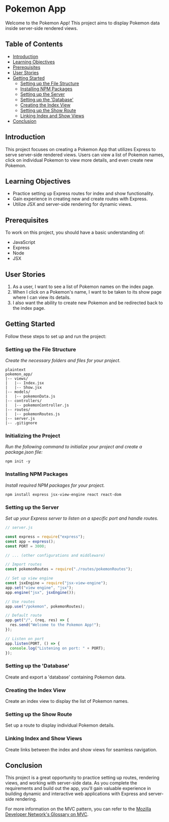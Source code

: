 # Pokemon App

Welcome to the Pokemon App! This project aims to display Pokemon data inside server-side rendered views.

## Table of Contents

- [Introduction](#introduction)
- [Learning Objectives](#learning-objectives)
- [Prerequisites](#prerequisites)
- [User Stories](#user-stories)
- [Getting Started](#getting-started)
  - [Setting up the File Structure](#setting-up-the-file-structure)
  - [Installing NPM Packages](#installing-npm-packages)
  - [Setting up the Server](#setting-up-the-server)
  - [Setting up the 'Database'](#setting-up-the-database)
  - [Creating the Index View](#creating-the-index-view)
  - [Setting up the Show Route](#setting-up-the-show-route)
  - [Linking Index and Show Views](#linking-index-and-show-views)
- [Conclusion](#conclusion)

## Introduction

This project focuses on creating a Pokemon App that utilizes Express to serve server-side rendered views. Users can view a list of Pokemon names, click on individual Pokemon to view more details, and even create new Pokemon.

## Learning Objectives

- Practice setting up Express routes for index and show functionality.
- Gain experience in creating new and create routes with Express.
- Utilize JSX and server-side rendering for dynamic views.

## Prerequisites

To work on this project, you should have a basic understanding of:

- JavaScript
- Express
- Node
- JSX

## User Stories

1. As a user, I want to see a list of Pokemon names on the index page.
2. When I click on a Pokemon's name, I want to be taken to its show page where I can view its details.
3. I also want the ability to create new Pokemon and be redirected back to the index page.

## Getting Started

Follow these steps to set up and run the project:

### Setting up the File Structure

_Create the necessary folders and files for your project._

```
plaintext
pokemon_app/
|-- views/
|   |-- Index.jsx
|   |-- Show.jsx
|-- models/
|   |-- pokemonData.js
|-- controllers/
|   |-- pokemonController.js
|-- routes/
|   |-- pokemonRoutes.js
|-- server.js
|-- .gitignore
```

### Initializing the Project

_Run the following command to initialize your project and create a package.json file:_

```
npm init -y

```

### Installing NPM Packages

_Install required NPM packages for your project._

```
npm install express jsx-view-engine react react-dom

```

### Setting up the Server

_Set up your Express server to listen on a specific port and handle routes._

```js
// server.js

const express = require("express");
const app = express();
const PORT = 3000;

// ... (other configurations and middleware)

// Import routes
const pokemonRoutes = require("./routes/pokemonRoutes");

// Set up view engine
const jsxEngine = require("jsx-view-engine");
app.set("view engine", "jsx");
app.engine("jsx", jsxEngine());

// Use routes
app.use("/pokemon", pokemonRoutes);

// Default route
app.get("/", (req, res) => {
  res.send("Welcome to the Pokemon App!");
});

// Listen on port
app.listen(PORT, () => {
  console.log("Listening on port: " + PORT);
});
```

### Setting up the 'Database'

Create and export a 'database' containing Pokemon data.

### Creating the Index View

Create an index view to display the list of Pokemon names.

### Setting up the Show Route

Set up a route to display individual Pokemon details.

### Linking Index and Show Views

Create links between the index and show views for seamless navigation.

## Conclusion

This project is a great opportunity to practice setting up routes, rendering views, and working with server-side data. As you complete the requirements and build out the app, you'll gain valuable experience in building dynamic and interactive web applications with Express and server-side rendering.

For more information on the MVC pattern, you can refer to the [Mozilla Developer Network's Glossary on MVC](https://developer.mozilla.org/en-US/docs/Glossary/MVC).
